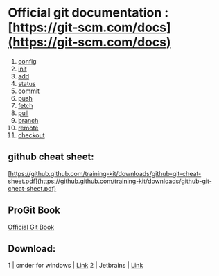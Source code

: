 # Official git documentation : [https://git-scm.com/docs](https://git-scm.com/docs)

1.  [config](https://git-scm.com/docs/git-config)
2.  [init](https://git-scm.com/docs/git-init)
3.  [add](https://git-scm.com/docs/git-add)
4.  [status](https://git-scm.com/docs/git-status)
5.  [commit](https://git-scm.com/docs/git-commit)
6.  [push](https://git-scm.com/docs/git-push)
7.  [fetch](https://git-scm.com/docs/git-fetch)
8.  [pull](https://git-scm.com/docs/git-pull)
9.  [branch](https://git-scm.com/docs/git-branch)
10. [remote](https://git-scm.com/docs/git-remote)
11. [checkout](https://git-scm.com/docs/git-checkout)

## github cheat sheet:

[https://github.github.com/training-kit/downloads/github-git-cheat-sheet.pdf](https://github.github.com/training-kit/downloads/github-git-cheat-sheet.pdf)

## ProGit Book
[Official Git Book](https://git-scm.com/book/en/v2)

## Download:

1  | cmder for windows    | [Link](https://cmder.net/)
2  | Jetbrains            | [Link](https://www.jetbrains.com/student/)